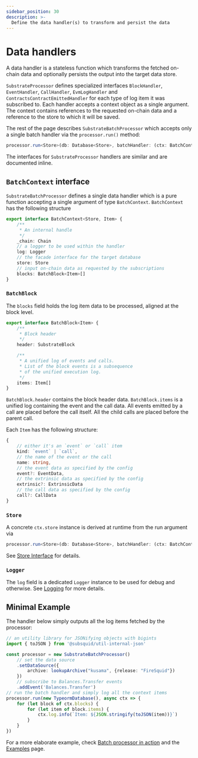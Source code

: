 ```yaml
---
sidebar_position: 30
description: >-
  Define the data handler(s) to transform and persist the data
---
```


# Data handlers

A data handler is a stateless function which transforms the fetched on-chain data and optionally persists the output into the target data store.  

`SubstrateProcessor` defines specialized interfaces `BlockHandler`, `EventHandler`, `CallHandler`, `EvmLogHandler` and `ContractsContractEmittedHandler` for each type of log item it was subscribed to. Each handler accepts a context object as a single argument. The context contains references to the requested on-chain data and a reference to the store to which it will be saved. 

The rest of the page describes `SubstrateBatchProcessor` which accepts only a single batch handler via the `processor.run()` method: 
```ts
processor.run<Store>(db: Database<Store>, batchHandler: (ctx: BatchContext<Store>) => Promise<void>)
```

The interfaces for `SubstrateProcessor` handlers are similar and are documented inline.

## `BatchContext` interface

`SubstrateBatchProcessor` defines a single data handler which is a pure function accepting a single argument of type `BatchContext`. `BatchContext` has the following structure

```ts title="src/types/support.ts"
export interface BatchContext<Store, Item> {
    /**
     * An internal handle
     */
    _chain: Chain
    // a logger to be used within the handler
    log: Logger
    // the facade interface for the target database
    store: Store
    // input on-chain data as requested by the subscriptions
    blocks: BatchBlock<Item>[]
}
```

### `BatchBlock`

The `blocks` field holds the log item data to be processed, aligned at the block level.
```ts
export interface BatchBlock<Item> {
    /**
     * Block header
     */
    header: SubstrateBlock

    /**
     * A unified log of events and calls.
     * List of the block events is a subsequence 
     * of the unified execution log.
     */
    items: Item[]
}
```

`BatchBlock.header` contains the block header data. `BatchBlock.items` is a unified log containing the event and the call data.
All events emitted by a call are placed before the call itself. All the child calls are placed before the parent call.

Each `Item` has the following structure:
```ts
{ 
    // either it's an `event` or `call` item
    kind: `event` | `call`,
    // the name of the event or the call 
    name: string, 
    // the event data as specified by the config
    event?: EventData,
    // the extrinsic data as specified by the config
    extrinsic?: ExtrinsicData
    // the call data as specified by the config
    call?: CallData
}
```

### `Store`

A concrete `ctx.store` instance is derived at runtime from the run argument via 

```ts
processor.run<Store>(db: Database<Store>, batchHandler: (ctx: BatchContext<Store>) => Promise<void>)
``` 

See [Store Interface](/develop-a-squid/substrate-processor/store-interface) for details.

### `Logger`

The `log` field is a dedicated `Logger` instance to be used for debug and otherwise. See [Logging](/develop-a-squid/logging) for more details.


## Minimal Example

The handler below simply outputs all the log items fetched by the processor:

```ts
// an utility library for JSONifying objects with bigints
import { toJSON } from '@subsquid/util-internal-json'

const processor = new SubstrateBatchProcessor()
    // set the data source
    .setDataSource({
        archive: lookupArchive("kusama", {release: "FireSquid"})
    })
    // subscribe to Balances.Transfer events
    .addEvent('Balances.Transfer')
// run the batch handler and simply log all the context items
processor.run(new TypeormDatabase(), async ctx => {
    for (let block of ctx.blocks) {
        for (let item of block.items) {
            ctx.log.info(`Item: ${JSON.stringify(toJSON(item))}`)
        }
    }
})
```

For a more elaborate example, check [Batch processor in action](/develop-a-squid/substrate-processor/batch-processor-in-action) and the [Examples](/develop-a-squid/examples) page.
